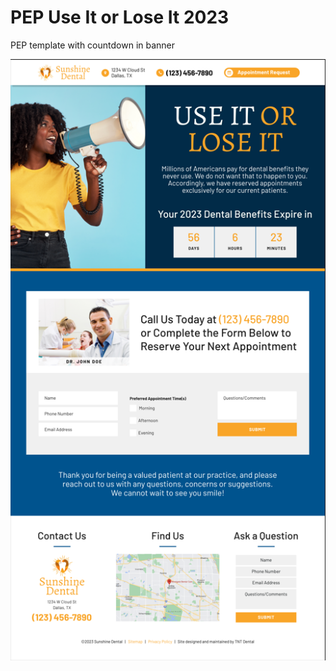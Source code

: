 # PEP Use It or Lose It 2023
 PEP template with countdown in banner

![screenshot](assets/images/preview.png)